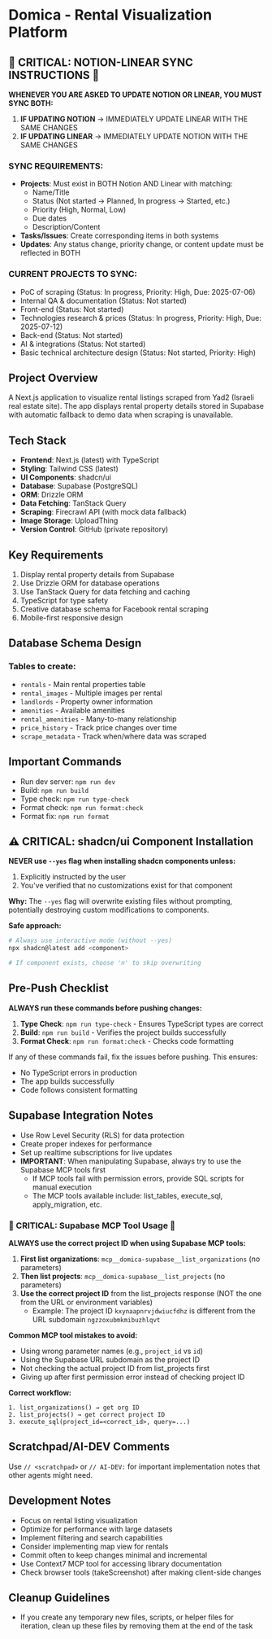 # Domica - Rental Visualization Platform

## 🔴 CRITICAL: NOTION-LINEAR SYNC INSTRUCTIONS 🔴

**WHENEVER YOU ARE ASKED TO UPDATE NOTION OR LINEAR, YOU MUST SYNC BOTH:**

1. **IF UPDATING NOTION** → IMMEDIATELY UPDATE LINEAR WITH THE SAME CHANGES
2. **IF UPDATING LINEAR** → IMMEDIATELY UPDATE NOTION WITH THE SAME CHANGES

### SYNC REQUIREMENTS:

- **Projects**: Must exist in BOTH Notion AND Linear with matching:
  - Name/Title
  - Status (Not started → Planned, In progress → Started, etc.)
  - Priority (High, Normal, Low)
  - Due dates
  - Description/Content
- **Tasks/Issues**: Create corresponding items in both systems
- **Updates**: Any status change, priority change, or content update must be reflected in BOTH

### CURRENT PROJECTS TO SYNC:

- PoC of scraping (Status: In progress, Priority: High, Due: 2025-07-06)
- Internal QA & documentation (Status: Not started)
- Front-end (Status: Not started)
- Technologies research & prices (Status: In progress, Priority: High, Due: 2025-07-12)
- Back-end (Status: Not started)
- AI & integrations (Status: Not started)
- Basic technical architecture design (Status: Not started, Priority: High)

## Project Overview

A Next.js application to visualize rental listings scraped from Yad2 (Israeli real estate site). The app displays rental property details stored in Supabase with automatic fallback to demo data when scraping is unavailable.

## Tech Stack

- **Frontend**: Next.js (latest) with TypeScript
- **Styling**: Tailwind CSS (latest)
- **UI Components**: shadcn/ui
- **Database**: Supabase (PostgreSQL)
- **ORM**: Drizzle ORM
- **Data Fetching**: TanStack Query
- **Scraping**: Firecrawl API (with mock data fallback)
- **Image Storage**: UploadThing
- **Version Control**: GitHub (private repository)

## Key Requirements

1. Display rental property details from Supabase
2. Use Drizzle ORM for database operations
3. Use TanStack Query for data fetching and caching
4. TypeScript for type safety
5. Creative database schema for Facebook rental scraping
6. Mobile-first responsive design

## Database Schema Design

### Tables to create:

- `rentals` - Main rental properties table
- `rental_images` - Multiple images per rental
- `landlords` - Property owner information
- `amenities` - Available amenities
- `rental_amenities` - Many-to-many relationship
- `price_history` - Track price changes over time
- `scrape_metadata` - Track when/where data was scraped

## Important Commands

- Run dev server: `npm run dev`
- Build: `npm run build`
- Type check: `npm run type-check`
- Format check: `npm run format:check`
- Format fix: `npm run format`

## ⚠️ CRITICAL: shadcn/ui Component Installation

**NEVER use `--yes` flag when installing shadcn components unless:**

1. Explicitly instructed by the user
2. You've verified that no customizations exist for that component

**Why:** The `--yes` flag will overwrite existing files without prompting, potentially destroying custom modifications to components.

**Safe approach:**

```bash
# Always use interactive mode (without --yes)
npx shadcn@latest add <component>

# If component exists, choose 'n' to skip overwriting
```

## Pre-Push Checklist

**ALWAYS run these commands before pushing changes:**

1. **Type Check**: `npm run type-check` - Ensures TypeScript types are correct
2. **Build**: `npm run build` - Verifies the project builds successfully
3. **Format Check**: `npm run format:check` - Checks code formatting

If any of these commands fail, fix the issues before pushing. This ensures:

- No TypeScript errors in production
- The app builds successfully
- Code follows consistent formatting

## Supabase Integration Notes

- Use Row Level Security (RLS) for data protection
- Create proper indexes for performance
- Set up realtime subscriptions for live updates
- **IMPORTANT**: When manipulating Supabase, always try to use the Supabase MCP tools first
  - If MCP tools fail with permission errors, provide SQL scripts for manual execution
  - The MCP tools available include: list_tables, execute_sql, apply_migration, etc.

### 🔴 CRITICAL: Supabase MCP Tool Usage 🔴

**ALWAYS use the correct project ID when using Supabase MCP tools:**

1. **First list organizations**: `mcp__domica-supabase__list_organizations` (no parameters)
2. **Then list projects**: `mcp__domica-supabase__list_projects` (no parameters)
3. **Use the correct project ID** from the list_projects response (NOT the one from the URL or environment variables)
   - Example: The project ID `kxynaapnrvjdwiucfdhz` is different from the URL subdomain `ngzzoxubmkmibuzhlqvt`

**Common MCP tool mistakes to avoid:**

- Using wrong parameter names (e.g., `project_id` vs `id`)
- Using the Supabase URL subdomain as the project ID
- Not checking the actual project ID from list_projects first
- Giving up after first permission error instead of checking project ID

**Correct workflow:**

```
1. list_organizations() → get org ID
2. list_projects() → get correct project ID
3. execute_sql(project_id=<correct_id>, query=...)
```

## Scratchpad/AI-DEV Comments

Use `// <scratchpad>` or `// AI-DEV:` for important implementation notes that other agents might need.

## Development Notes

- Focus on rental listing visualization
- Optimize for performance with large datasets
- Implement filtering and search capabilities
- Consider implementing map view for rentals
- Commit often to keep changes minimal and incremental
- Use Context7 MCP tool for accessing library documentation
- Check browser tools (takeScreenshot) after making client-side changes

## Cleanup Guidelines

- If you create any temporary new files, scripts, or helper files for iteration, clean up these files by removing them at the end of the task
